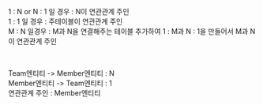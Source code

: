 1 : N or N : 1 일 경우 : N이 연관관계 주인 <br>
1 : 1 일 경우 : 주테이블이 연관관계 주인 <br>
M : N 일경우 : M과 N을 연결해주는 테이블 추가하여 1 : M과 N : 1을 만들어서 M과 N이 연관관계 주인 <br>

<br>

Team엔티티 -> Member엔티티 : N  <br>
Member엔티티 -> Team엔티티  : 1 <br>
연관관계 주인 : Member엔티티 <br>